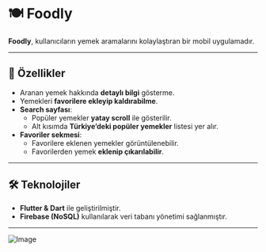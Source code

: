 # 🍽️ Foodly

**Foodly**, kullanıcıların yemek aramalarını kolaylaştıran bir mobil uygulamadır.  

---

## 🚀 Özellikler

- Aranan yemek hakkında **detaylı bilgi** gösterme.
- Yemekleri **favorilere ekleyip kaldırabilme**.
- **Search sayfası**:  
  - Popüler yemekler **yatay scroll** ile gösterilir.
  - Alt kısımda **Türkiye’deki popüler yemekler** listesi yer alır.
- **Favoriler sekmesi**:  
  - Favorilere eklenen yemekler görüntülenebilir.  
  - Favorilerden yemek **eklenip çıkarılabilir**.

---

## 🛠️ Teknolojiler

- **Flutter & Dart** ile geliştirilmiştir.  
- **Firebase (NoSQL)** kullanılarak veri tabanı yönetimi sağlanmıştır.  

---



![Image](https://github.com/user-attachments/assets/0d1d4023-693a-4fc1-a500-2c392a956261)






